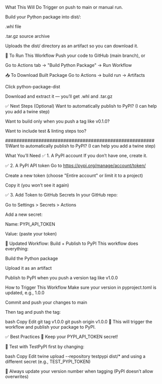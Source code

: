  What This Will Do
Trigger on push to main or manual run.

Build your Python package into dist/:

.whl file

.tar.gz source archive

Uploads the dist/ directory as an artifact so you can download it.

🧪 To Run This Workflow
Push your code to GitHub (main branch), or

Go to Actions tab → "Build Python Package" → Run Workflow

📥 To Download Built Package
Go to Actions → build run → Artifacts

Click python-package-dist

Download and extract it — you’ll get .whl and .tar.gz

✅ Next Steps (Optional)
Want to automatically publish to PyPI? (I can help you add a twine step)

Want to build only when you push a tag like v0.1.0?

Want to include test & linting steps too?

######################################################
1)Want to automatically publish to PyPI? (I can help you add a twine step)


What You’ll Need
✅ 1. A PyPI account
If you don’t have one, create it.

✅ 2. A PyPI API token
Go to https://pypi.org/manage/account/token/

Create a new token (choose "Entire account" or limit it to a project)

Copy it (you won’t see it again)

✅ 3. Add Token to GitHub Secrets
In your GitHub repo:

Go to Settings > Secrets > Actions

Add a new secret:

Name: PYPI_API_TOKEN

Value: (paste your token)

📄 Updated Workflow: Build + Publish to PyPI
This workflow does everything:

Build the Python package

Upload it as an artifact

Publish to PyPI when you push a version tag like v1.0.0


 How to Trigger This Workflow
Make sure your version in pyproject.toml is updated, e.g., 1.0.0

Commit and push your changes to main

Then tag and push the tag:

bash
Copy
Edit
git tag v1.0.0
git push origin v1.0.0
🎉 This will trigger the workflow and publish your package to PyPI.

✅ Best Practices
🔐 Keep your PYPI_API_TOKEN secret!

🧪 Test with TestPyPI first by changing:

bash
Copy
Edit
twine upload --repository testpypi dist/*
and using a different secret (e.g., TEST_PYPI_TOKEN)

📝 Always update your version number when tagging (PyPI doesn’t allow overwrites)
